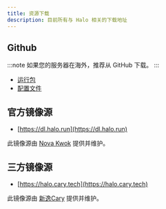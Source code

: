 ```yaml
---
title: 资源下载
description: 目前所有与 Halo 相关的下载地址
---
```


## Github

:::note
如果您的服务器在海外，推荐从 GitHub 下载。
:::

- [运行包](https://github.com/halo-dev/halo/releases)
- [配置文件](https://github.com/halo-dev/halo-common)

## 官方镜像源

- [https://dl.halo.run](https://dl.halo.run)

此镜像源由 [Nova Kwok](https://nova.moe/) 提供并维护。

## 三方镜像源

- [https://halo.cary.tech](https://halo.cary.tech)

此镜像源由 [新逸Cary](https://blog.xinac.cn) 提供并维护。
